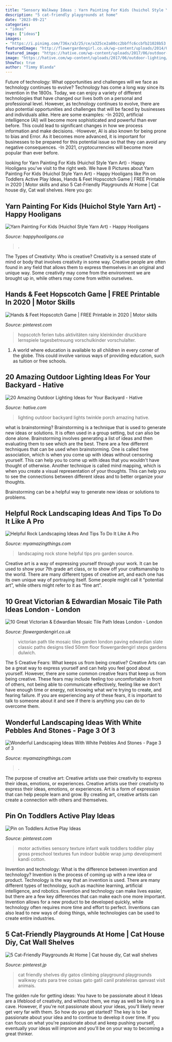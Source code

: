 ```yaml
---
title: "Sensory Walkway Ideas : Yarn Painting For Kids (huichol Style Yarn Art)"
description: "5 cat-friendly playgrounds at home"
date: "2023-09-21"
categories:
- "ideas"
tags: ["ideas"]
images:
- "https://i.pinimg.com/736x/a3/25/ce/a325ce2a80cc2bbffc6ccbfb21028b53.jpg"
featuredImage: "http://flowergardengirl.co.uk/wp-content/uploads/2014/02/victorian-and-edwardian-mosaic-garden-path-designs-and-styles-london-6.jpg"
featured_image: "https://hative.com/wp-content/uploads/2017/06/outdoor-lighting/9-outdoor-lighting-diy-ideas-tutorials.jpg"
image: "https://hative.com/wp-content/uploads/2017/06/outdoor-lighting/9-outdoor-lighting-diy-ideas-tutorials.jpg"
ShowToc: true
author: "Timmy Blanda"
---
```



Future of technology: What opportunities and challenges will we face as technology continues to evolve?
Technology has come a long way since its invention in the 1800s. Today, we can enjoy a variety of different technologies that have changed our lives both on a personal and professional level. However, as technology continues to evolve, there are also potential opportunities and challenges that will be faced by businesses and individuals alike. Here are some examples: 
-In 2020, artificial intelligence (AI) will become more sophisticated and powerful than ever before. This could lead to significant changes in how we process information and make decisions. 
-However, AI is also known for being prone to bias and Error. As it becomes more advanced, it is important for businesses to be prepared for this potential issue so that they can avoid any negative consequences. 
-In 2021, cryptocurrencies will become more popular than ever before.

	

		
looking for Yarn Painting For Kids (Huichol Style Yarn Art) - Happy Hooligans you've visit to the right web. We have 8 Pictures about Yarn Painting For Kids (Huichol Style Yarn Art) - Happy Hooligans like Pin on Toddlers Active Play Ideas, Hands &amp; Feet Hopscotch Game | FREE Printable in 2020 | Motor skills and also 5 Cat-Friendly Playgrounds At Home | Cat house diy, Cat wall shelves. Here you go:
		
    
## Yarn Painting For Kids (Huichol Style Yarn Art) - Happy Hooligans

<img loading=lazy src="https://happyhooligans.ca/wp-content/uploads/2020/06/owl-and-flower-art-on-styrofoam-tray-made-with-yarn.jpg" onerror="this.onerror=null;this.src='https://tse2.mm.bing.net/th?id=OIP.TY2_Sd7xuiss_7qX961DsQHaLH&amp;pid=15.1';" alt="Yarn Painting For Kids (Huichol Style Yarn Art) - Happy Hooligans">

_Source: happyhooligans.ca_

>. 

	

The Types of Creativity: Who is creative?
Creativity is a sensed state of mind or body that involves creativity in some way. Creative people are often found in any field that allows them to express themselves in an original and unique way. Some creativity may come from the environment we are brought up in, while others may come from within ourselves.

    
## Hands &amp; Feet Hopscotch Game | FREE Printable In 2020 | Motor Skills

<img loading=lazy src="https://i.pinimg.com/736x/b7/3f/13/b73f134b1277ea3052faf408763c186d.jpg" onerror="this.onerror=null;this.src='https://tse3.mm.bing.net/th?id=OIP.Qo7GRuFQmTcskQSXrhA2FQHaPj&amp;pid=15.1';" alt="Hands &amp; Feet Hopscotch Game | FREE Printable in 2020 | Motor skills">

_Source: pinterest.com_

>hopscotch ferien tubs aktivitäten rainy kleinkinder druckbare lernspiele tagesbetreuung vorschulkinder vorschulalter. 

	

1. A world where education is available to all children in every corner of the globe. This could involve various ways of providing education, such as tuition or free schools. 

    
## 20 Amazing Outdoor Lighting Ideas For Your Backyard - Hative

<img loading=lazy src="https://hative.com/wp-content/uploads/2017/06/outdoor-lighting/9-outdoor-lighting-diy-ideas-tutorials.jpg" onerror="this.onerror=null;this.src='https://tse4.mm.bing.net/th?id=OIP.D-wWHfJGgWAKzw4__DS99AHaKP&amp;pid=15.1';" alt="20 Amazing Outdoor Lighting Ideas for Your Backyard - Hative">

_Source: hative.com_

>lighting outdoor backyard lights twinkle porch amazing hative. 

	

what is brainstorming?
Brainstorming is a technique that is used to generate new ideas or solutions. It is often used in a group setting, but can also be done alone. Brainstorming involves generating a list of ideas and then evaluating them to see which are the best.
There are a few different techniques that can be used when brainstorming. One is called free association, which is when you come up with ideas without censoring yourself. This can help you to come up with ideas that you wouldn't have thought of otherwise. Another technique is called mind mapping, which is when you create a visual representation of your thoughts. This can help you to see the connections between different ideas and to better organize your thoughts.

Brainstorming can be a helpful way to generate new ideas or solutions to problems.

    
## Helpful Rock Landscaping Ideas And Tips To Do It Like A Pro

<img loading=lazy src="https://myamazingthings.com/wp-content/uploads/2017/08/stone-garden-5.jpg" onerror="this.onerror=null;this.src='https://tse3.mm.bing.net/th?id=OIP.HtAQFd_vivg6XgQpGNo_6AHaFj&amp;pid=15.1';" alt="Helpful Rock Landscaping Ideas And Tips To Do It Like A Pro">

_Source: myamazingthings.com_

>landscaping rock stone helpful tips pro garden source. 

	

Creative art is a way of expressing yourself through your work. It can be used to show your 7th grade art class, or to show off your craftsmanship to the world. There are many different types of creative art, and each one has its own unique way of portraying itself. Some people might call it “potential art”, while others might refer to it as “fine art”.

    
## 10 Great Victorian &amp; Edwardian Mosaic Tile Path Ideas London - London

<img loading=lazy src="http://flowergardengirl.co.uk/wp-content/uploads/2014/02/victorian-and-edwardian-mosaic-garden-path-designs-and-styles-london-6.jpg" onerror="this.onerror=null;this.src='https://tse2.mm.bing.net/th?id=OIP.rOvJl-E6U1eaoc8Pcq68YAHaNK&amp;pid=15.1';" alt="10 Great Victorian &amp; Edwardian Mosaic Tile Path Ideas London - London">

_Source: flowergardengirl.co.uk_

>victorian path tile mosaic tiles garden london paving edwardian slate classic paths designs tiled 50mm floor flowergardengirl steps gardens dulwich. 

	

The 5 Creative Fears: What keeps us from being creative?
Creative Arts can be a great way to express yourself and can help you feel good about yourself. However, there are some common creative fears that keep us from being creative. These fears may include feeling too uncomfortable in front of others, not being able to communicate effectively, feeling like we don't have enough time or energy, not knowing what we're trying to create, and fearing failure. If you are experiencing any of these fears, it is important to talk to someone about it and see if there is anything you can do to overcome them.

    
## Wonderful Landscaping Ideas With White Pebbles And Stones - Page 3 Of 3

<img loading=lazy src="https://myamazingthings.com/wp-content/uploads/2017/03/path.jpg" onerror="this.onerror=null;this.src='https://tse4.mm.bing.net/th?id=OIP.JI40F9dl4A3Y2w14ZxKyXQHaFj&amp;pid=15.1';" alt="Wonderful Landscaping Ideas With White Pebbles And Stones - Page 3 of 3">

_Source: myamazingthings.com_

>. 

	

The purpose of creative art: Creative artists use their creativity to express their ideas, emotions, or experiences.
Creative artists use their creativity to express their ideas, emotions, or experiences. Art is a form of expression that can help people learn and grow. By creating art, creative artists can create a connection with others and themselves.

    
## Pin On Toddlers Active Play Ideas

<img loading=lazy src="https://i.pinimg.com/736x/55/f4/00/55f4002dfc807deb3a5c6d3b855acd09.jpg" onerror="this.onerror=null;this.src='https://tse3.mm.bing.net/th?id=OIP.ZaHV-XTY4X82MGijmrTWsAHaNK&amp;pid=15.1';" alt="Pin on Toddlers Active Play Ideas">

_Source: pinterest.com_

>motor activities sensory texture infant walk toddlers toddler play gross preschool textures fun indoor bubble wrap jump development kandi cotton. 

	

Invention and technology: What is the difference between invention and technology?
Invention is the process of coming up with a new idea or product. Technology is the way that an invention is used. There are many different types of technology, such as machine learning, artificial intelligence, and robotics. Invention and technology can make lives easier, but there are a few key differences that can make each one more important. 
Invention allows for a new product to be developed quickly, while technology often requires more time and effort to perfect. Inventions can also lead to new ways of doing things, while technologies can be used to create entire industries.

    
## 5 Cat-Friendly Playgrounds At Home | Cat House Diy, Cat Wall Shelves

<img loading=lazy src="https://i.pinimg.com/736x/a3/25/ce/a325ce2a80cc2bbffc6ccbfb21028b53.jpg" onerror="this.onerror=null;this.src='https://tse1.mm.bing.net/th?id=OIP.5coIctA_o-fhryB3xZyFjwHaLH&amp;pid=15.1';" alt="5 Cat-Friendly Playgrounds At Home | Cat house diy, Cat wall shelves">

_Source: pinterest.jp_

>cat friendly shelves diy gatos climbing playground playgrounds walkway cats para tree coisas gato gatil canil prateleiras qanvast visit animais. 

	

The golden rule for getting ideas: You have to be passionate about it
Ideas are a lifeblood of creativity, and without them, we may as well be living in a cave. However, if you're not passionate about your ideas, you'll likely never get very far with them. So how do you get started? The key is to be passionate about your idea and to continue to develop it over time. If you can focus on what you're passionate about and keep pushing yourself, eventually your ideas will improve and you'll be on your way to becoming a great thinker.

